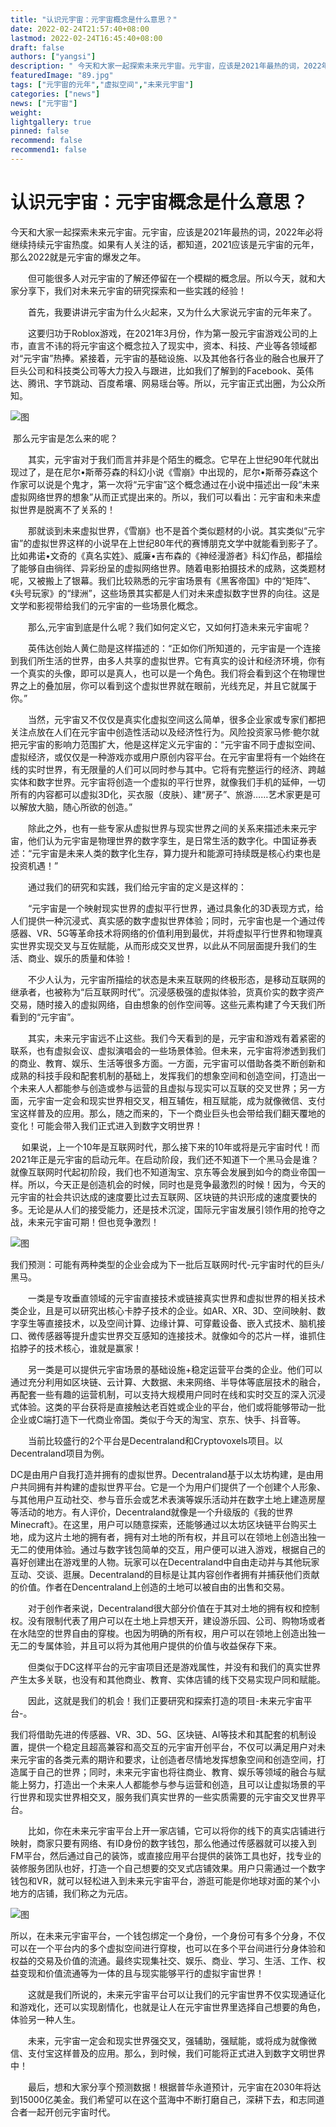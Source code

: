 ```yaml
---
title: "认识元宇宙：元宇宙概念是什么意思？"
date: 2022-02-24T21:57:40+08:00
lastmod: 2022-02-24T16:45:40+08:00
draft: false
authors: ["yangsi"]
description: " 今天和大家一起探索未来元宇宙。元宇宙，应该是2021年最热的词，2022年必将继续持续元宇宙热度。如果有人关注的话，都知道，2021应该是元宇宙的元年，那么2022就是元宇宙的爆发之年。"
featuredImage: "89.jpg"
tags: ["元宇宙的元年","虚拟空间","未来元宇宙"]
categories: ["news"]
news: ["元宇宙"]
weight: 
lightgallery: true
pinned: false
recommend: false
recommend1: false
---
```


# 认识元宇宙：元宇宙概念是什么意思？

​      今天和大家一起探索未来元宇宙。元宇宙，应该是2021年最热的词，2022年必将继续持续元宇宙热度。如果有人关注的话，都知道，2021应该是元宇宙的元年，那么2022就是元宇宙的爆发之年。

　　但可能很多人对元宇宙的了解还停留在一个模糊的概念层。所以今天，就和大家分享下，我们对未来元宇宙的研究探索和一些实践的经验！

　　首先，我要讲讲元宇宙为什么火起来，又为什么大家说元宇宙的元年来了。

　　这要归功于Roblox游戏，在2021年3月份，作为第一股元宇宙游戏公司的上市，直言不讳的将元宇宙这个概念拉入了现实中，资本、科技、产业等各领域都对“元宇宙”热捧。紧接着，元宇宙的基础设施、以及其他各行各业的融合也展开了巨头公司和科技类公司等大力投入与跟进，比如我们了解到的Facebook、英伟达、腾讯、字节跳动、百度希壤、网易瑶台等。所以，元宇宙正式出圈，为公众所知。

 ![图](https://pic2.zhimg.com/80/v2-c18c0100d795bbad42696cfc2231bb71_720w.jpg)

​       那么元宇宙是怎么来的呢？

　　其实，元宇宙对于我们而言并非是个陌生的概念。它早在上世纪90年代就出现过了，是在尼尔•斯蒂芬森的科幻小说《雪崩》中出现的，尼尔•斯蒂芬森这个作家可以说是个鬼才，第一次将“元宇宙”这个概念通过在小说中描述出一段“未来虚拟网络世界的想象”从而正式提出来的。所以，我们可以看出：元宇宙和未来虚拟世界是脱离不了关系的！

　　那就谈到未来虚拟世界，《雪崩》也不是首个类似题材的小说。其实类似“元宇宙”的虚拟世界这样的小说早在上世纪80年代的赛博朋克文学中就能看到影子了。比如弗诺•文奇的《真名实姓》、威廉•吉布森的《神经漫游者》科幻作品，都描绘了能够自由徜徉、异彩纷呈的虚拟网络世界。随着电影拍摄技术的成熟，这类题材呢，又被搬上了银幕。我们比较熟悉的元宇宙场景有《黑客帝国》中的“矩阵”、《头号玩家》的“绿洲”，这些场景其实都是人们对未来虚拟数字世界的向往。这是文学和影视带给我们的元宇宙的一些场景化概念。

　　那么,元宇宙到底是什么呢？我们如何定义它，又如何打造未来元宇宙呢？

　　英伟达创始人黄仁勋是这样描述的：“正如你们所知道的，元宇宙是一个连接到我们所生活的世界，由多人共享的虚拟世界。它有真实的设计和经济环境，你有一个真实的头像，即可以是真人，也可以是一个角色。我们将会看到这个在物理世界之上的叠加层，你可以看到这个虚拟世界就在眼前，光线充足，并且它就属于你。”

　　当然，元宇宙又不仅仅是真实化虚拟空间这么简单，很多企业家或专家们都把关注点放在人们在元宇宙中创造性活动以及经济性行为。风险投资家马修·鲍尔就把元宇宙的影响力范围扩大，他是这样定义元宇宙的：“元宇宙不同于虚拟空间、虚拟经济，或仅仅是一种游戏亦或用户原创内容平台。在元宇宙里将有一个始终在线的实时世界，有无限量的人们可以同时参与其中。它将有完整运行的经济、跨越实体和数字世界。元宇宙将创造一个虚拟的平行世界，就像我们手机的延伸，一切所有的内容都可以虚拟3D化，买衣服（皮肤）、建“房子”、旅游……艺术家更是可以解放大脑，随心所欲的创造。”

　　除此之外，也有一些专家从虚拟世界与现实世界之间的关系来描述未来元宇宙，他们认为元宇宙是物理世界的数字孪生，是日常生活的数字化。中国证券表述：“元宇宙是未来人类的数字化生存，算力提升和能源可持续既是核心约束也是投资机遇！”

　　通过我们的研究和实践，我们给元宇宙的定义是这样的：

　　“元宇宙是一个映射现实世界的虚拟平行世界，通过具象化的3D表现方式，给人们提供一种沉浸式、真实感的数字虚拟世界体验；同时，元宇宙也是一个通过传感器、VR、5G等革命技术将网络的价值利用到最优，并将虚拟平行世界和物理真实世界实现交叉与互佐赋能，从而形成交叉世界，以此从不同层面提升我们的生活、商业、娱乐的质量和体验！

　　不少人认为，元宇宙所描绘的状态是未来互联网的终极形态，是移动互联网的继承者，也被称为“后互联网时代”。沉浸感极强的虚拟体验，货真价实的数字资产交易，随时接入的虚拟网络，自由想象的创作空间等。这些元素构建了今天我们所看到的“元宇宙”。

　　其实，未来元宇宙远不止这些。我们今天看到的是，元宇宙和游戏有着紧密的联系，也有虚拟会议、虚拟演唱会的一些场景体验。但未来，元宇宙将渗透到我们的商业、教育、娱乐、生活等很多方面。一方面，元宇宙可以借助各类不断创新和成熟的科技手段和配套机制的基础上，发挥我们的想象空间和创造空间，打造出一个未来人人都能参与创造或参与运营的且虚拟与现实可以互联的交叉世界；另一方面，元宇宙一定会和现实世界相交叉，相互辅佐，相互赋能，成为就像微信、支付宝这样普及的应用。那么，随之而来的，下一个商业巨头也会带给我们翻天覆地的变化！可能会带入我们正式进入到数字文明世界！

　  如果说，上一个10年是互联网时代，那么接下来的10年或将是元宇宙时代！而2021年正是元宇宙的启动元年。在启动阶段，我们还不知道下一个黑马会是谁？就像互联网时代起初阶段，我们也不知道淘宝、京东等会发展到如今的商业帝国一样。所以，今天正是创造机会的时候，同时也是竞争最激烈的时候！因为，今天的元宇宙的社会共识达成的速度要比过去互联网、区块链的共识形成的速度要快的多。无论是从人们的接受能力，还是技术沉淀，国际元宇宙发展引领作用的抢夺之战，未来元宇宙可期！但也竞争激烈！

![图](https://pic2.zhimg.com/80/v2-28251462e8b8115b450c28fdeaf95615_720w.jpg)

​       我们预测：可能有两种类型的企业会成为下一批后互联网时代-元宇宙时代的巨头/黑马。

　　一类是专攻垂直领域的元宇宙直接技术或链接真实世界和虚拟世界的相关技术类企业，且是可以研究出核心卡脖子技术的企业。如AR、XR、3D、空间映射、数字孪生等直接技术，以及空间计算、边缘计算、可穿戴设备、嵌入式技术、脑机接口、微传感器等提升虚实世界交互感知的连接技术。就像如今的芯片一样，谁抓住掐脖子的技术核心，谁就是赢家！

　　另一类是可以提供元宇宙场景的基础设施+稳定运营平台类的企业。他们可以通过充分利用如区块链、云计算、大数据、未来网络、半导体等底层技术的融合，再配套一些有趣的运营机制，可以支持大规模用户同时在线和实时交互的深入沉浸式体验。这类的平台获将是直接触达老百姓或企业的平台，他们或将能够带动一批企业或C端打造下一代商业帝国。类似于今天的淘宝、京东、快手、抖音等。

　　当前比较盛行的2个平台是Decentraland和Cryptovoxels项目。以Decentraland项目为例。

​       DC是由用户自我打造并拥有的虚拟世界。Decentraland基于以太坊构建，是由用户共同拥有并构建的虚拟世界平台。它是一个为用户们提供了一个创建个人形象、与其他用户互动社交、参与音乐会或艺术表演等娱乐活动并在数字土地上建造房屋等活动的地方。有人评价，Decentraland就像是一个升级版的《我的世界Minecraft》。在这里，用户可以随意探索，还能够通过以太坊区块链平台购买土地，成为这片土地的拥有者，拥有对土地的所有权，并且可以在领地上创造出独一无二的使用体验。通过与数字钱包简单的交互，用户便可以进入游戏，根据自己的喜好创建出在游戏里的人物。玩家可以在Decentraland中自由走动并与其他玩家互动、交谈、逛展。Decentraland的目标是让其内容创作者拥有并捕获他们贡献的价值。作者在Dencentraland上创造的土地可以被自由的出售和交易。

　　对于创作者来说，Decentraland很大部分价值在于其对土地的拥有权和控制权。没有限制代表了用户可以在土地上异想天开，建设游乐园、公司、购物场或者在水陆空的世界自由的穿梭。也因为明确的所有权，用户可以在领地上创造出独一无二的专属体验，并且可以将为其他用户提供的价值与收益保存下来。

　　但类似于DC这样平台的元宇宙项目还是游戏属性，并没有和我们的真实世界产生太多关联，也没有和其他商业、教育、实体店铺的线下交易实现户同和赋能。

　　因此，这就是我们的机会！我们正要研究和探索打造的项目-未来元宇宙平台-。

​        我们将借助先进的传感器、VR、3D、5G、区块链、AI等技术和其配套的机制设置，提供一个稳定且超高兼容和高交互的元宇宙开创平台，不仅可以满足用户对未来元宇宙的各类元素的期许和要求，让创造者尽情地发挥想象空间和创造空间，打造属于自己的世界；同时，未来元宇宙也将往商业、教育、娱乐等领域的融合与赋能上努力，打造出一个未来人人都能参与参与运营和创造，且可以让虚拟场景的平行世界和现实世界相交叉，服务我们真实世界的一些实质需要的元宇宙交叉世界平台。

　　比如，你在未来元宇宙平台上开一家店铺，它可以将你的线下的真实店铺进行映射，商家只要有网络、有ID身份的数字钱包，那么他通过传感器就可以接入到FM平台，然后通过自己的装饰，或直接应用平台提供的装饰工具也好，找专业的装修服务团队也好，打造一个自己想要的交叉式店铺效果。用户只需通过一个数字钱包和VR，就可以轻松进入到未来元宇宙平台，游逛可能是你地球对面的某个小地方的店铺，我们称之为元店。

![图](https://pic2.zhimg.com/80/v2-acdb5f24dff34adf21784e7b4c370f6d_720w.jpg)

​       所以，在未来元宇宙平台，一个钱包绑定一个身份，一个身份可有多个分身，不仅可以在一个平台内的多个虚拟空间进行穿梭，也可以在多个平台间进行分身体验和权益的交易及价值的流通。最终实现集社交、娱乐、商业、学习、生活、工作、权益变现和价值流通等为一体的且与现实能够平行的虚拟宇宙世界！

　　这就是我们所说的，未来元宇宙平台可以让我们的元宇宙世界不仅实现通证化和游戏化，还可以实现剧情化，也就是让人在元宇宙世界里选择自己想要的角色，体验另一种人生。

　　未来，元宇宙一定会和现实世界强交叉，强辅助，强赋能，或将成为就像微信、支付宝这样普及的应用。那么，到时候，我们可能将正式进入到数字文明世界中！

　　最后，想和大家分享个预测数据！根据普华永道预计，元宇宙在2030年将达到15000亿美金。我们希望可以在这个蓝海中不断打磨自己，深耕下去，和志同道合者一起开创元宇宙时代。